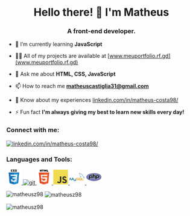 <h1 align="center">Hello there! 👋 I'm Matheus</h1>
<h3 align="center">A front-end developer.</h3>

- 🌱 I’m currently learning **JavaScript**

- 👨‍💻 All of my projects are available at [www.meuportfolio.rf.gd](www.meuportfolio.rf.gd)

- 💬 Ask me about **HTML, CSS, JavaScript**

- 📫 How to reach me **matheuscastiglia31@gmail.com**

- 📄 Know about my experiences [linkedin.com/in/matheus-costa98/](linkedin.com/in/matheus-costa98/)

- ⚡ Fun fact **I'm always giving my best to learn new skills every day!**

<h3 align="left">Connect with me:</h3>
<p align="left">
<a href="https://linkedin.com/in/linkedin.com/in/matheus-costa98/" target="blank"><img align="center" src="https://cdn.jsdelivr.net/npm/simple-icons@3.0.1/icons/linkedin.svg" alt="linkedin.com/in/matheus-costa98/" height="30" width="40" /></a>
</p>

<h3 align="left">Languages and Tools:</h3>
<p align="left"> <a href="https://www.w3schools.com/css/" target="_blank"> <img src="https://raw.githubusercontent.com/devicons/devicon/master/icons/css3/css3-original-wordmark.svg" alt="css3" width="40" height="40"/> </a> <a href="https://git-scm.com/" target="_blank"> <img src="https://www.vectorlogo.zone/logos/git-scm/git-scm-icon.svg" alt="git" width="40" height="40"/> </a> <a href="https://www.w3.org/html/" target="_blank"> <img src="https://raw.githubusercontent.com/devicons/devicon/master/icons/html5/html5-original-wordmark.svg" alt="html5" width="40" height="40"/> </a> <a href="https://developer.mozilla.org/en-US/docs/Web/JavaScript" target="_blank"> <img src="https://raw.githubusercontent.com/devicons/devicon/master/icons/javascript/javascript-original.svg" alt="javascript" width="40" height="40"/> </a> <a href="https://www.mysql.com/" target="_blank"> <img src="https://raw.githubusercontent.com/devicons/devicon/master/icons/mysql/mysql-original-wordmark.svg" alt="mysql" width="40" height="40"/> </a> <a href="https://www.php.net" target="_blank"> <img src="https://raw.githubusercontent.com/devicons/devicon/master/icons/php/php-original.svg" alt="php" width="40" height="40"/> </a> </p>

<p><img align="left" src="https://github-readme-stats.vercel.app/api/top-langs?username=matheusz98&show_icons=true&theme=dracula&locale=en&layout=compact" alt="matheusz98" /></p>

<p>&nbsp;<img align="center" src="https://github-readme-stats.vercel.app/api?username=matheusz98&show_icons=true&theme=dracula&locale=en" alt="matheusz98" /></p>

<p><img align="center" src="https://github-readme-streak-stats.herokuapp.com/?user=matheusz98&theme=dark" alt="matheusz98" /></p>
